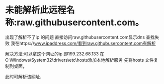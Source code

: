 # 未能解析此远程名称:raw.githubusercontent.com。

出现了解析不了ip 的问题 直接访问raw.githubusercontent.com显示dns 查找失败
我在https://www.ipaddress.com/看到raw.githubusercontent.com有解析

解决方法:可以拿这个网址的ip 即199.232.68.133
在C:\Windows\System32\drivers\etc\hosts添加本地解析服务 先将hosts 文件复制到桌面，

此时可解析该网址.